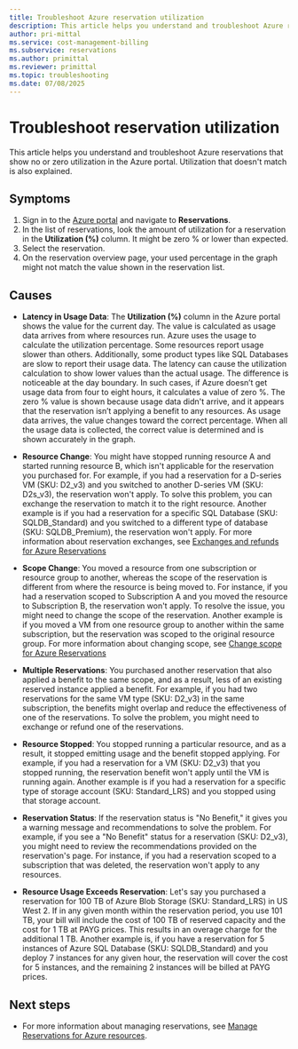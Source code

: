 ```yaml
---
title: Troubleshoot Azure reservation utilization
description: This article helps you understand and troubleshoot Azure reservations that show no or zero utilization in the Azure portal. Utilization that doesn't match is also explained.
author: pri-mittal
ms.service: cost-management-billing
ms.subservice: reservations
ms.author: primittal
ms.reviewer: primittal
ms.topic: troubleshooting
ms.date: 07/08/2025
---
```


# Troubleshoot reservation utilization

This article helps you understand and troubleshoot Azure reservations that show no or zero utilization in the Azure portal. Utilization that doesn't match is also explained.

## Symptoms

1. Sign in to the [Azure portal](https://portal.azure.com) and navigate to **Reservations**.
1. In the list of reservations, look the amount of utilization for a reservation in the **Utilization (%)** column. It might be zero % or lower than expected.
1. Select the reservation.
1. On the reservation overview page, your used percentage in the graph might not match the value shown in the reservation list.

## Causes

- **Latency in Usage Data**: The **Utilization (%)** column in the Azure portal shows the value for the current day. The value is calculated as usage data arrives from where resources run. Azure uses the usage to calculate the utilization percentage. Some resources report usage slower than others. Additionally, some product types like SQL Databases are slow to report their usage data.
The latency can cause the utilization calculation to show lower values than the actual usage. The difference is noticeable at the day boundary. In such cases, if Azure doesn’t get usage data from four to eight hours, it calculates a value of zero %. The zero % value is shown because usage data didn't arrive, and it appears that the reservation isn’t applying a benefit to any resources.
As usage data arrives, the value changes toward the correct percentage. When all the usage data is collected, the correct value is determined and is shown accurately in the graph.

- **Resource Change**: You might have stopped running resource A and started running resource B, which isn't applicable for the reservation you purchased for. For example, if you had a reservation for a D-series VM (SKU: D2_v3) and you switched to another D-series VM (SKU: D2s_v3), the reservation won't apply. To solve this problem, you can exchange the reservation to match it to the right resource. Another example is if you had a reservation for a specific SQL Database (SKU: SQLDB_Standard) and you switched to a different type of database (SKU: SQLDB_Premium), the reservation won't apply. For more information about reservation exchanges, see [Exchanges and refunds for Azure Reservations](exchange-and-refund-azure-reservations.md)

- **Scope Change**: You moved a resource from one subscription or resource group to another, whereas the scope of the reservation is different from where the resource is being moved to. For instance, if you had a reservation scoped to Subscription A and you moved the resource to Subscription B, the reservation won't apply. To resolve the issue, you might need to change the scope of the reservation. Another example is if you moved a VM from one resource group to another within the same subscription, but the reservation was scoped to the original resource group. For more information about changing scope, see [Change scope for Azure Reservations](manage-reserved-vm-instance.md#change-the-reservation-scope)

- **Multiple Reservations**: You purchased another reservation that also applied a benefit to the same scope, and as a result, less of an existing reserved instance applied a benefit. For example, if you had two reservations for the same VM type (SKU: D2_v3) in the same subscription, the benefits might overlap and reduce the effectiveness of one of the reservations. To solve the problem, you might need to exchange or refund one of the reservations.

- **Resource Stopped**: You stopped running a particular resource, and as a result, it stopped emitting usage and the benefit stopped applying. For example, if you had a reservation for a VM (SKU: D2_v3) that you stopped running, the reservation benefit won't apply until the VM is running again. Another example is if you had a reservation for a specific type of storage account (SKU: Standard_LRS) and you stopped using that storage account.

- **Reservation Status**: If the reservation status is "No Benefit," it gives you a warning message and recommendations to solve the problem. For example, if you see a "No Benefit" status for a reservation (SKU: D2_v3), you might need to review the recommendations provided on the reservation's page. For instance, if you had a reservation scoped to a subscription that was deleted, the reservation won't apply to any resources.

- **Resource Usage Exceeds Reservation**: Let's say you purchased a reservation for 100 TB of Azure Blob Storage (SKU: Standard_LRS) in US West 2. If in any given month within the reservation period, you use 101 TB, your bill will include the cost of 100 TB of reserved capacity and the cost for 1 TB at PAYG prices. This results in an overage charge for the additional 1 TB. Another example is, if you have a reservation for 5 instances of Azure SQL Database (SKU: SQLDB_Standard) and you deploy 7 instances for any given hour, the reservation will cover the cost for 5 instances, and the remaining 2 instances will be billed at PAYG prices.

## Next steps

- For more information about managing reservations, see [Manage Reservations for Azure resources](manage-reserved-vm-instance.md).
